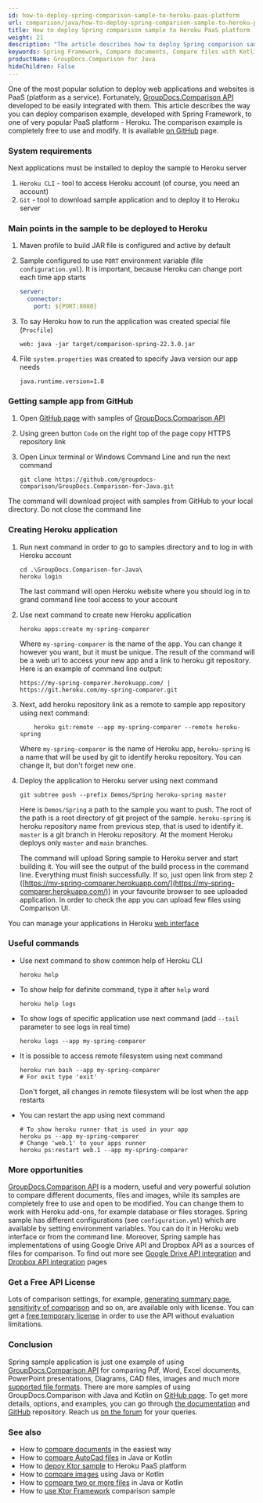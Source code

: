 ```yaml
---
id: how-to-deploy-spring-comparison-sample-to-heroku-paas-platform
url: comparison/java/how-to-deploy-spring-comparison-sample-to-heroku-paas-platform
title: How to deploy Spring comparison sample to Heroku PaaS platform
weight: 21
description: "The article describes how to deploy Spring comparison sample to Heroku PaaS platform"
keywords: Spring Framework, Compare documents, Compare files with Kotlin, Paas, Heroku
productName: GroupDocs.Comparison for Java
hideChildren: False
---
```


One of the most popular solution to deploy web applications and websites is PaaS (platform as a service). Fortunately, [GroupDocs.Comparison API](https://products.groupdocs.com/comparison/java) developed to be easily integrated with them. This article describes the way you can deploy comparison example, developed with Spring Framework, to one of very popular PaaS platform - Heroku. The comparison example is completely free to use and modify. It is available [on GitHub](https://github.com/groupdocs-comparison/GroupDocs.Comparison-for-Java/tree/68c3f01/Demos/Spring) page.

### System requirements

Next applications must be installed to deploy the sample to Heroku server

1. `Heroku CLI` - tool to access Heroku account (of course, you need an account)
2. `Git` - tool to download sample application and to deploy it to Heroku server

### Main points in the sample to be deployed to Heroku

1. Maven profile to build JAR file is configured and active by default
2. Sample configured to use `PORT` environment variable (file `configuration.yml`). It is important, because Heroku can change port each time app starts

    ```yaml
    server:
      connector:
        port: ${PORT:8080}
    ```

3. To say Heroku how to run the application was created special file (`Procfile`) 

    ```
    web: java -jar target/comparison-spring-22.3.0.jar
    ```

4. File `system.properties` was created to specify Java version our app needs

    ```properties
    java.runtime.version=1.8
    ```

### Getting sample app from GitHub

1. Open [GitHub page](https://github.com/groupdocs-comparison/GroupDocs.Comparison-for-Java) with samples of [GroupDocs.Comparison API](https://products.groupdocs.com/comparison/java/)
2. Using green button `Code` on the right top of the page copy HTTPS repository link
3. Open Linux terminal or Windows Command Line and run the next command

    ```shell
    git clone https://github.com/groupdocs-comparison/GroupDocs.Comparison-for-Java.git
    ```

The command will download project with samples from GitHub to your local directory. Do not close the command line

### Creating Heroku application

1. Run next command in order to go to samples directory and to log in with Heroku account

    ```shell
    cd .\GroupDocs.Comparison-for-Java\
    heroku login
    ```

    The last command will open Heroku website where you should log in to grand command line tool access to your account

2. Use next command to create new Heroku application

    ```shell
    heroku apps:create my-spring-comparer
    ```

    Where `my-spring-comparer` is the name of the app. You can change it however you want, but it must be unique. The result of the command will be a web url to access your new app and a link to heroku git repository. Here is an example of command line output:

    ```shell
    https://my-spring-comparer.herokuapp.com/ | https://git.heroku.com/my-spring-comparer.git
    ```

3. Next, add heroku repository link as a remote to sample app repository using next command:

    ```shell
        heroku git:remote --app my-spring-comparer --remote heroku-spring
    ```
    
    Where `my-spring-comparer` is the name of Heroku app, `heroku-spring` is a name that will be used by git to identify heroku repository. You can change it, but don't forget new one.

4. Deploy the application to Heroku server using next command

    ```shell
    git subtree push --prefix Demos/Spring heroku-spring master
    ```
    
    Here is `Demos/Spring` a path to the sample you want to push. The root of the path is a root directory of git project of the sample. `heroku-spring` is heroku repository name from previous step, that is used to identify it. `master` is a git branch in Heroku repository. At the moment Heroku deploys only `master` and `main` branches.
    
    The command will upload Spring sample to Heroku server and start building it. You will see the output of the build process in the command line. Everything must finish successfully. If so, just open link from step 2 ([https://my-spring-comparer.herokuapp.com/](https://my-spring-comparer.herokuapp.com/)) in your favourite browser to see uploaded application. In order to check the app you can upload few files using Comparison UI.

You can manage your applications in Heroku [web interface](https://dashboard.heroku.com/apps)

### Useful commands

* Use next command to show common help of Heroku CLI

    ```shell
    heroku help
    ```

* To show help for definite command, type it after `help` word

    ```shell
    heroku help logs
    ```

* To show logs of specific application use next command (add `--tail` parameter to see logs in real time)

    ```shell
    heroku logs --app my-spring-comparer
    ```

* It is possible to access remote filesystem using next command

    ```shell
    heroku run bash --app my-spring-comparer
    # For exit type 'exit'
    ```

    Don't forget, all changes in remote filesystem will be lost when the app restarts

* You can restart the app using next command

    ```shell
    # To show heroku runner that is used in your app
    heroku ps --app my-spring-comparer
    # Change 'web.1' to your apps runner
    heroku ps:restart web.1 --app my-spring-comparer
    ```

### More opportunities

[GroupDocs.Comparison API](https://products.groupdocs.com/comparison/java/) is a modern, useful and very powerful solution to compare different documents, files and images, while its samples are completely free to use and open to be modified. You can change them to work with Heroku add-ons, for example database or files storages. Spring sample has different configurations (see `configuration.yml`) which are available by setting environment variables. You can do it in Heroku web interface or from the command line. Moreover, Spring sample has implementations of using Google Drive API and Dropbox API as a sources of files for comparison. To find out more see [Google Drive API integration](/comparison/java/how-to-use-google-drive-api-as-files-source-for-comparison-api/) and [Dropbox API integration](/comparison/java/how-to-use-dropbox-api-as-files-source-for-comparison-api/) pages

### Get a Free API License

Lots of comparison settings, for example, [generating summary page](/comparison/java/get-only-summary-page/), [sensitivity of comparison](/comparison/java/adjusting-comparison-sensitivity/) and so on, are available only with license. You can get a [free temporary license](https://purchase.groupdocs.com/temporary-license) in order to use the API without evaluation limitations.

### Conclusion

Spring sample application is just one example of using [GroupDocs.Comparison API](https://products.groupdocs.com/comparison/) for comparing Pdf, Word, Excel documents, PowerPoint presentations, Diagrams, CAD files, images and much more [supported file formats](/comparison/java/supported-document-formats/). There are more samples of using GroupDocs.Comparison with Java and Kotlin on [GitHub page](https://github.com/groupdocs-comparison/GroupDocs.Comparison-for-Java). To get more details, options, and examples, you can go through [the documentation](/comparison/java/getting-started/) and [GitHub](https://github.com/groupdocs-comparison) repository. Reach us [on the forum](https://forum.groupdocs.com/) for your queries.

### See also

* How to [compare documents](/comparison/java/how-to-compare-documents-in-the-easiest-way) in the easiest way
* How to [compare AutoCad files](/comparison/java/how-to-compare-autocad-drawings) in Java or Kotlin
* How to [depoy Ktor sample](comparison/java/how-to-deploy-ktor-comparison-sample-to-heroku-paas-platform) to Heroku PaaS platform
* How to [compare images](/comparison/java/how-to-compare-images-using-java-or-kotlin) using Java or Kotlin
* How to [compare two or more files](/comparison/java/how-to-compare-two-or-more-files-in-java-or-kotlin) in Java or Kotlin
* How to [use Ktor Framework](/comparison/java/how-to-use-ktor-comparison-sample) comparison sample
